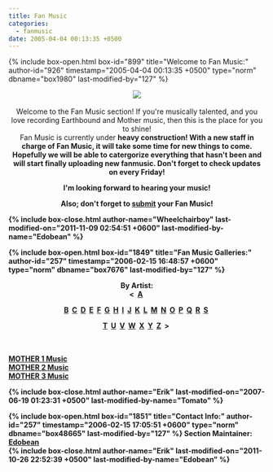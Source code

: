 ```yaml
---
title: Fan Music
categories:
  - fanmusic
date: 2005-04-04 00:13:35 +0500
---
```

{% include box-open.html box-id="899" title="Welcome to Fan Music:" author-id="926" timestamp="2005-04-04 00:13:35 +0500" type="norm" dbname="box1980" last-modified-by="127" %}
<center><img src="http://local-static1.forum-files.fobby.net/forum_attachments/0028/6351/TESTING_FAN_MUSIC.png" /></center> <br />
<center>Welcome to the Fan Music section! If you're musically talented, and you love recording Earthbound and Mother music, then this is the place for you to shine! </center>

<center>Fan Music is currently under <b />heavy construction!<b /> With a new staff in charge of Fan Music, it will take some time for new things to come. Hopefully we will be able to catergorize everything that hasn't been and will start finally uploading new fanmusic. Don't forget to check updates on every Friday! </center>
<p />
<center>I'm looking forward to hearing your music!</center>
<p />
<center>Also; don't forget to <a href="http://starmen.net/submit/">submit</a> your Fan Music!</center>

{% include box-close.html author-name="Wheelchairboy" last-modified-on="2011-11-09 02:54:51 +0600" last-modified-by-name="Edobean" %}

{% include box-open.html box-id="1849" title="Fan Music Galleries:" author-id="257" timestamp="2006-02-15 16:48:57 +0600" type="norm" dbname="box7676" last-modified-by="127" %}
<center>By Artist:<br />&lt;&nbsp;
<a href="/fanmusic/gallery.php?ret=nothing&box49481FirstLetter=A">A</a>&nbsp;

<a href="/fanmusic/gallery.php?ret=nothing&box49481FirstLetter=B">B</a>&nbsp;
<a href="/fanmusic/gallery.php?ret=nothing&box49481FirstLetter=C">C</a>&nbsp;
<a href="/fanmusic/gallery.php?ret=nothing&box49481FirstLetter=D">D</a>&nbsp;
<a href="/fanmusic/gallery.php?ret=nothing&box49481FirstLetter=E">E</a>&nbsp;
<a href="/fanmusic/gallery.php?ret=nothing&box49481FirstLetter=F">F</a>&nbsp;
<a href="/fanmusic/gallery.php?ret=nothing&box49481FirstLetter=G">G</a>&nbsp;
<a href="/fanmusic/gallery.php?ret=nothing&box49481FirstLetter=H">H</a>&nbsp;
<a href="/fanmusic/gallery.php?ret=nothing&box49481FirstLetter=I">I</a>&nbsp;
<a href="/fanmusic/gallery.php?ret=nothing&box49481FirstLetter=J">J</a>&nbsp;
<a href="/fanmusic/gallery.php?ret=nothing&box49481FirstLetter=K">K</a>&nbsp;
<a href="/fanmusic/gallery.php?ret=nothing&box49481FirstLetter=L">L</a>&nbsp;
<a href="/fanmusic/gallery.php?ret=nothing&box49481FirstLetter=M">M</a>&nbsp;
<a href="/fanmusic/gallery.php?ret=nothing&box49481FirstLetter=N">N</a>&nbsp;
<a href="/fanmusic/gallery.php?ret=nothing&box49481FirstLetter=O">O</a>&nbsp;
<a href="/fanmusic/gallery.php?ret=nothing&box49481FirstLetter=P">P</a>&nbsp;
<a href="/fanmusic/gallery.php?ret=nothing&box49481FirstLetter=Q">Q</a>&nbsp;
<a href="/fanmusic/gallery.php?ret=nothing&box49481FirstLetter=R">R</a>&nbsp;
<a href="/fanmusic/gallery.php?ret=nothing&box49481FirstLetter=S">S</a>&nbsp;

<a href="/fanmusic/gallery.php?ret=nothing&box49481FirstLetter=T">T</a>&nbsp;
<a href="/fanmusic/gallery.php?ret=nothing&box49481FirstLetter=U">U</a>&nbsp;
<a href="/fanmusic/gallery.php?ret=nothing&box49481FirstLetter=V">V</a>&nbsp;
<a href="/fanmusic/gallery.php?ret=nothing&box49481FirstLetter=W">W</a>&nbsp;
<a href="/fanmusic/gallery.php?ret=nothing&box49481FirstLetter=X">X</a>&nbsp;
<a href="/fanmusic/gallery.php?ret=nothing&box49481FirstLetter=Y">Y</a>&nbsp;
<a href="/fanmusic/gallery.php?ret=nothing&box49481FirstLetter=Z">Z</a>&nbsp;
&gt;&nbsp;</center>

<br /><br />
<a href="http://starmen.net/fanmusic/gallery.php?group=Mother1">MOTHER 1 Music</a><br />
<a href="http://starmen.net/fanmusic/gallery.php?group=Mother2">MOTHER 2 Music</a><br />
<a href="http://starmen.net/fanmusic/gallery.php?group=Mother3">MOTHER 3 Music</a><br />

{% include box-close.html author-name="Erik" last-modified-on="2007-06-19 01:23:31 +0500" last-modified-by-name="Tomato" %}

{% include box-open.html box-id="1851" title="Contact Info:" author-id="257" timestamp="2006-02-15 17:05:51 +0600" type="norm" dbname="box48665" last-modified-by="127" %}
<table1 />
Section Maintainer:
<table2 />
<a href="http://forum.starmen.net/members/PKEdobean">Edobean</a><br />
<table3 />
{% include box-close.html author-name="Erik" last-modified-on="2011-10-26 22:52:39 +0500" last-modified-by-name="Edobean" %}
